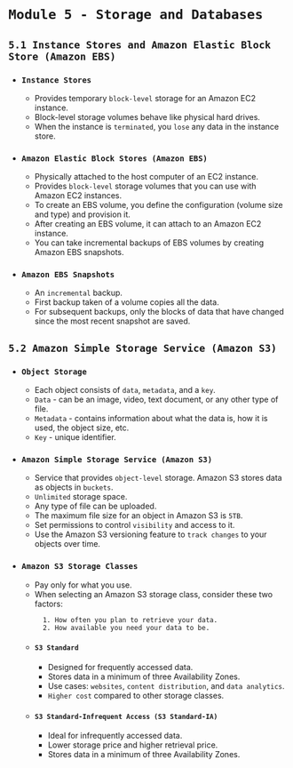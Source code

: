 # `Module 5 - Storage and Databases`

## `5.1 Instance Stores and Amazon Elastic Block Store (Amazon EBS)`

- ### `Instance Stores`
  - Provides temporary `block-level` storage for an Amazon EC2 instance.
  - Block-level storage volumes behave like physical hard drives.
  - When the instance is `terminated`, you `lose` any data in the instance store.
- ### `Amazon Elastic Block Stores (Amazon EBS)`
  - Physically attached to the host computer of an EC2 instance.
  - Provides `block-level` storage volumes that you can use with Amazon EC2 instances.
  - To create an EBS volume, you define the configuration (volume size and type) and provision it.
  - After creating an EBS volume, it can attach to an Amazon EC2 instance.
  - You can take incremental backups of EBS volumes by creating Amazon EBS snapshots.
- ### `Amazon EBS Snapshots`
  - An `incremental` backup.
  - First backup taken of a volume copies all the data.
  - For subsequent backups, only the blocks of data that have changed since the most recent snapshot are saved.

## `5.2 Amazon Simple Storage Service (Amazon S3)`

- ### `Object Storage`
  - Each object consists of `data`, `metadata`, and a `key`.
  - `Data` - can be an image, video, text document, or any other type of file.
  - `Metadata` - contains information about what the data is, how it is used, the object size, etc.
  - `Key` - unique identifier.
- ### `Amazon Simple Storage Service (Amazon S3)`
  - Service that provides `object-level` storage. Amazon S3 stores data as objects in `buckets`.
  - `Unlimited` storage space.
  - Any type of file can be uploaded.
  - The maximum file size for an object in Amazon S3 is `5TB`.
  - Set permissions to control `visibility` and access to it.
  - Use the Amazon S3 versioning feature to `track changes` to your objects over time.
- ### `Amazon S3 Storage Classes`
  - Pay only for what you use.
  - When selecting an Amazon S3 storage class, consider these two factors:
    ```
      1. How often you plan to retrieve your data.
      2. How available you need your data to be.
    ```
  - #### `S3 Standard`
    - Designed for frequently accessed data.
    - Stores data in a minimum of three Availability Zones.
    - Use cases: `websites`, `content distribution`, and `data analytics`.
    - `Higher cost` compared to other storage classes.
  - #### `S3 Standard-Infrequent Access (S3 Standard-IA)`
    - Ideal for infrequently accessed data.
    - Lower storage price and higher retrieval price.
    - Stores data in a minimum of three Availability Zones.
